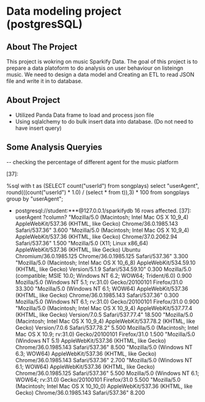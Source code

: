 # Data modeling project (postgresSQL)
## About The Project

This project is wokring on music Sparkify Data. 
The goal of this project is to prepare a data platoform to do analysis on user behaviour on listeingn music. 
We need to design a data model and Creating an ETL to read JSON file and write it in to database. 

## About Project
- Utilized Panda Data frame to load and process json file
- Using sqlalchemy to do bulk insert data into database. (Do not need to have insert query)


## Some Analysis Queryies 
-- checking the percentage of different agent for the music platform 

[37]:

%sql with t as (SELECT count("userId") from songplays)  select "userAgent", round(((count("userId") * 1.0) / (select * from t)),3) * 100 from songplays group by "userAgent";
 * postgresql://student:***@127.0.0.1/sparkifydb
16 rows affected.
[37]:
userAgent	?column?
"Mozilla/5.0 (Macintosh; Intel Mac OS X 10_9_4) AppleWebKit/537.36 (KHTML, like Gecko) Chrome/36.0.1985.143 Safari/537.36"	3.600
"Mozilla/5.0 (Macintosh; Intel Mac OS X 10_9_4) AppleWebKit/537.36 (KHTML, like Gecko) Chrome/37.0.2062.94 Safari/537.36"	1.500
"Mozilla/5.0 (X11; Linux x86_64) AppleWebKit/537.36 (KHTML, like Gecko) Ubuntu Chromium/36.0.1985.125 Chrome/36.0.1985.125 Safari/537.36"	3.300
"Mozilla/5.0 (Macintosh; Intel Mac OS X 10_6_8) AppleWebKit/534.59.10 (KHTML, like Gecko) Version/5.1.9 Safari/534.59.10"	0.300
Mozilla/5.0 (compatible; MSIE 10.0; Windows NT 6.2; WOW64; Trident/6.0)	0.900
Mozilla/5.0 (Windows NT 5.1; rv:31.0) Gecko/20100101 Firefox/31.0	33.300
"Mozilla/5.0 (Windows NT 6.1; WOW64) AppleWebKit/537.36 (KHTML, like Gecko) Chrome/36.0.1985.143 Safari/537.36"	0.300
Mozilla/5.0 (Windows NT 6.1; rv:31.0) Gecko/20100101 Firefox/31.0	0.900
"Mozilla/5.0 (Macintosh; Intel Mac OS X 10_9_4) AppleWebKit/537.77.4 (KHTML, like Gecko) Version/7.0.5 Safari/537.77.4"	18.500
"Mozilla/5.0 (Macintosh; Intel Mac OS X 10_9_4) AppleWebKit/537.78.2 (KHTML, like Gecko) Version/7.0.6 Safari/537.78.2"	5.500
Mozilla/5.0 (Macintosh; Intel Mac OS X 10.9; rv:31.0) Gecko/20100101 Firefox/31.0	1.500
"Mozilla/5.0 (Windows NT 5.1) AppleWebKit/537.36 (KHTML, like Gecko) Chrome/36.0.1985.143 Safari/537.36"	8.500
"Mozilla/5.0 (Windows NT 6.3; WOW64) AppleWebKit/537.36 (KHTML, like Gecko) Chrome/36.0.1985.143 Safari/537.36"	2.700
"Mozilla/5.0 (Windows NT 6.1; WOW64) AppleWebKit/537.36 (KHTML, like Gecko) Chrome/36.0.1985.125 Safari/537.36"	5.500
Mozilla/5.0 (Windows NT 6.1; WOW64; rv:31.0) Gecko/20100101 Firefox/31.0	5.500
"Mozilla/5.0 (Macintosh; Intel Mac OS X 10_10_0) AppleWebKit/537.36 (KHTML, like Gecko) Chrome/36.0.1985.143 Safari/537.36"	8.200





